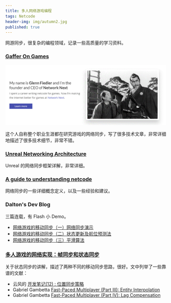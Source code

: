 ```yaml
---
title: 多人网络游戏编程
tags: Netcode
header-img: img/autumn2.jpg
published: true
---
```


网游同步，很复杂的编程领域，记录一些高质量的学习资料。

### [Gaffer On Games](https://gafferongames.com/)

![](/post_img/glenn_fiedler.gif)

这个人自称整个职业生涯都在研究游戏的网络同步，写了很多技术文章，非常详细地描述了很多技术细节，非常不错。


### [Unreal Networking Architecture](https://docs.unrealengine.com/udk/Three/NetworkingOverview.html)

Unreal 的网络同步框架详解，非常详细。


### [A guide to understanding netcode](https://www.gamereplays.org/overwatch/portals.php?show=page&name=overwatch-a-guide-to-understanding-netcode)

网络同步的一些详细概念定义，以及一些经验和建议。

### Dalton's Dev Blog

三篇连载，有 Flash 小 Demo。

+ [网络游戏的移动同步（一）网络同步演示](http://www.zhust.com/index.php/2014/02/%e7%bd%91%e7%bb%9c%e6%b8%b8%e6%88%8f%e7%9a%84%e7%a7%bb%e5%8a%a8%e5%90%8c%e6%ad%a5%ef%bc%88%e4%b8%80%ef%bc%89%e7%bd%91%e7%bb%9c%e5%90%8c%e6%ad%a5%e6%bc%94%e7%a4%ba/)
+ [网络游戏的移动同步（二）状态更新及航位预测法](http://www.zhust.com/index.php/2014/02/%e7%bd%91%e7%bb%9c%e6%b8%b8%e6%88%8f%e7%9a%84%e7%a7%bb%e5%8a%a8%e5%90%8c%e6%ad%a5%ef%bc%88%e4%ba%8c%ef%bc%89%e7%8a%b6%e6%80%81%e6%9b%b4%e6%96%b0%e5%8f%8a%e8%88%aa%e4%bd%8d%e9%a2%84%e6%b5%8b%e6%b3%95/)
+ [网络游戏的移动同步（三）平滑算法](http://www.zhust.com/index.php/2014/02/%E7%BD%91%E7%BB%9C%E6%B8%B8%E6%88%8F%E7%9A%84%E7%A7%BB%E5%8A%A8%E5%90%8C%E6%AD%A5%EF%BC%88%E4%B8%89%EF%BC%89%E5%B9%B3%E6%BB%91%E7%AE%97%E6%B3%95/)

### [多人游戏的网络实现：帧同步和状态同步](https://best33.com/tag/%E7%8A%B6%E6%80%81%E5%90%8C%E6%AD%A5)

关于状态同步的讲解，描述了两种不同的移动同步思路，很好。文中列举了一些靠谱的文献：

+ 云风的 [开发笔记(12) : 位置同步策略](https://blog.codingnow.com/2012/03/dev_note_12.html)
+ Gabriel Gambetta [Fast-Paced Multiplayer (Part III): Entity Interpolation](https://www.gabrielgambetta.com/entity-interpolation.html)
+ Gabriel Gambetta [Fast-Paced Multiplayer (Part IV): Lag Compensation](http://www.gabrielgambetta.com/lag-compensation.html)
